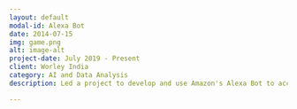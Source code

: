 ```yaml
---
layout: default
modal-id: Alexa Bot
date: 2014-07-15
img: game.png
alt: image-alt
project-date: July 2019 - Present
client: Worley India 
category: AI and Data Analysis
description: Led a project to develop and use Amazon's Alexa Bot to access a database of more than 300,000 documents via Elasticsearch in a few seconds using voice commands

---
```

